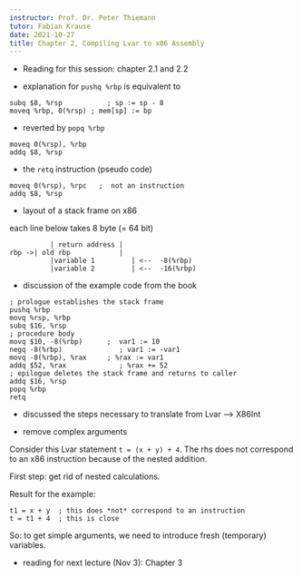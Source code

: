 ```yaml
---
instructor: Prof. Dr. Peter Thiemann
tutor: Fabian Krause
date: 2021-10-27
title: Chapter 2, Compiling Lvar to x86 Assembly
---
```


* Reading for this session: chapter 2.1 and 2.2

* explanation for `pushq %rbp` is equivalent to

```
subq $8, %rsp           ; sp := sp - 8
moveq %rbp, 0(%rsp) ; mem[sp] := bp
```

* reverted by `popq %rbp`

```
moveq 0(%rsp), %rbp
addq $8, %rsp
```

* the `retq` instruction (pseudo code)


```
moveq 0(%rsp), %rpc   ;  not an instruction
addq $8, %rsp
```

* layout of a stack frame on x86

each line below takes 8 byte (= 64 bit)

```
          | return address |
rbp ->| old rbp            |
          |variable 1         | <--  -8(%rbp)
          |variable 2         | <--  -16(%rbp)
```

* discussion of the example code from the book

```
; prologue establishes the stack frame
pushq %rbp
movq %rsp, %rbp
subq $16, %rsp
; procedure body
movq $10, -8(%rbp)      ;  var1 := 10
negq -8(%rbp)              ; var1 := -var1
movq -8(%rbp), %rax     ; %rax := var1
addq $52, %rax             ; %rax += 52
; epilogue deletes the stack frame and returns to caller
addq $16, %rsp
popq %rbp
retq
```

* discussed the steps necessary to translate from Lvar --> X86Int

* remove complex arguments

Consider this Lvar statement `t = (x + y) + 4`. The rhs does not
correspond to an x86 instruction because of the nested addition.

First step: get rid of nested calculations.

Result for the example:

```
t1 = x + y  ; this does *not* correspond to an instruction
t = t1 + 4  ; this is close
```

So: to get simple arguments, we need to introduce fresh (temporary)
variables.

* reading for next lecture (Nov 3): Chapter 3

